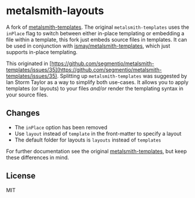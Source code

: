 # metalsmith-layouts

A fork of [metalsmith-templates](https://github.com/segmentio/metalsmith-templates). The original `metalsmith-templates` uses the `inPlace` flag to switch between either in-place templating or embedding a file within a template, this fork just embeds source files in templates. It can be used in conjunction with [ismay/metalsmith-templates](https://github.com/ismay/metalsmith-templates), which just supports in-place templating.

This originated in [https://github.com/segmentio/metalsmith-templates/issues/35](https://github.com/segmentio/metalsmith-templates/issues/35). Splitting up `metalsmith-templates` was suggested by Ian Storm Taylor as a way to simplify both use-cases. It allows you to apply templates (or layouts) to your files *and/or* render the templating syntax in your source files.

## Changes

* The `inPlace` option has been removed
* Use `layout` instead of `template` in the front-matter to specify a layout
* The default folder for layouts is `layouts` instead of `templates`

For further documentation see the original [metalsmith-templates](https://github.com/segmentio/metalsmith-templates), but keep these differences in mind.

## License

MIT
